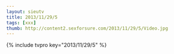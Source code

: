 ```yaml
--- 
layout: sieutv
title: 2013/11/29/5
tags: [xxx]
thumb: http://content2.sexforsure.com/2013/11/29/5/Video.jpg
---
```

{% include tvpro key="2013/11/29/5" %} 
